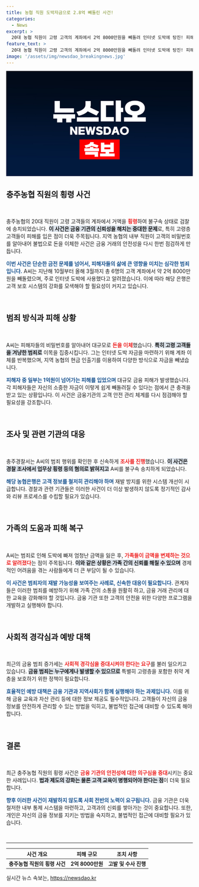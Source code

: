 ```yaml
---
title: 농협 직원 도박자금으로 2.8억 빼돌린 사건!
categories:
  - News
excerpt: >
  20대 농협 직원이 고령 고객의 계좌에서 2억 8000만원을 빼돌려 인터넷 도박에 탕진! 피해자들의 슬픈 사연과 범행 경위를 확인해보세요. 경찰은 그를 불구속 송치했습니다.
feature_text: >
  20대 농협 직원이 고령 고객의 계좌에서 2억 8000만원을 빼돌려 인터넷 도박에 탕진! 피해자들의 슬픈 사연과 범행 경위를 확인해보세요. 경찰은 그를 불구속 송치했습니다.
image: '/assets/img/newsdao_breakingnews.jpg'
---
```


<p><img src="/assets/img/newsdao_breakingnews.jpg" alt="pcversion 속보" /></p>

<h2 data-ke-size="size26">충주농협 직원의 횡령 사건</h2>

<p data-ke-size="size16">&nbsp;</p>  

<p>충주농협의 20대 직원이 고령 고객들의 계좌에서 거액을 <b><span style="color: #ee2323;">횡령</span></b>하여 불구속 상태로 검찰에 송치되었습니다. <b><span style="background-color: #21538527;">이 사건은 금융 기관의 신뢰성을 해치는 중대한 문제</span></b>로, 특히 고령층 고객들이 피해를 입은 점이 더욱 주목됩니다. 지역 농협의 내부 직원이 고객의 비밀번호를 알아내어 불법으로 돈을 이체한 사건은 금융 거래의 안전성을 다시 한번 점검하게 만듭니다. </p>

<p><b><span style="color: #1a5490;">이번 사건은 단순한 금전 문제를 넘어서, 피해자들의 삶에 큰 영향을 미치는 심각한 범죄입니다.</span></b> A씨는 지난해 10월부터 올해 3월까지 총 6명의 고객 계좌에서 약 2억 8000만 원을 빼돌렸으며, 주로 인터넷 도박에 사용했다고 알려졌습니다. 이에 따라 해당 은행은 고객 보호 시스템의 강화를 모색해야 할 필요성이 커지고 있습니다.</p>

<p data-ke-size="size16">&nbsp;</p>  

<h2 data-ke-size="size26">범죄 방식과 피해 상황</h2>

<p data-ke-size="size16">&nbsp;</p>  

<p>A씨는 피해자들의 비밀번호를 알아내어 대규모로 <b><span style="color: #ee2323;">돈을 이체</span></b>했습니다. <b><span style="background-color: #21538527;">특히 고령 고객들을 겨냥한 범죄로</span></b> 이목을 집중시킵니다. 그는 인터넷 도박 자금을 마련하기 위해 계좌 이체를 반복했으며, 지역 농협의 현금 인출기를 이용하여 다양한 방식으로 자금을 빼냈습니다. </p>

<p><b><span style="color: #1a5490;">피해자 중 일부는 1억원이 넘어가는 피해를 입었으며</span></b> 대규모 금융 피해가 발생했습니다. 각 피해자들은 자신의 소중한 자금이 이렇게 쉽게 빼돌려질 수 있다는 점에서 큰 충격을 받고 있는 상황입니다. 이 사건은 금융기관의 고객 안전 관리 체계를 다시 점검해야 할 필요성을 강조합니다.</p>

<p data-ke-size="size16">&nbsp;</p>  

<h2 data-ke-size="size26">조사 및 관련 기관의 대응</h2>

<p data-ke-size="size16">&nbsp;</p>  

<p>충주경찰서는 A씨의 범죄 행위를 확인한 후 신속하게 <b><span style="color: #ee2323;">조사를 진행</span></b>했습니다. <b><span style="background-color: #21538527;">이 사건은 경찰 조사에서 업무상 횡령 등의 혐의로 밝혀지고</span></b> A씨를 불구속 송치하게 되었습니다. </p>

<p><b><span style="color: #1a5490;">해당 농협은행은 고객 정보를 철저히 관리해야 하며</span></b> 재발 방지를 위한 시스템 개선이 시급합니다. 경찰과 관련 기관들은 이러한 사건이 더 이상 발생하지 않도록 정기적인 감사와 리뷰 프로세스를 수립할 필요가 있습니다.</p>

<p data-ke-size="size16">&nbsp;</p>  

<h2 data-ke-size="size26">가족의 도움과 피해 복구</h2>

<p data-ke-size="size16">&nbsp;</p>  

<p>A씨는 범죄로 인해 도박에 빠져 엄청난 금액을 잃은 후, <b><span style="color: #ee2323;">가족들이 금액을 변제하는 것으로 알려졌다</span></b>는 점이 주목됩니다. <b><span style="background-color: #21538527;">이와 같은 상황은 가족 간의 신뢰를 해칠 수 있으며</span></b> 경제적인 어려움을 겪는 사람들에게 더 큰 부담이 될 수 있습니다. </p>

<p><b><span style="color: #1a5490;">이 사건은 범죄자의 재발 가능성을 보여주는 사례로, 신속한 대응이 필요합니다.</span></b> 관계자들은 이러한 범죄를 예방하기 위해 가족 간의 소통을 원활히 하고, 금융 거래 관리에 대한 교육을 강화해야 할 것입니다. 금융 기관 또한 고객의 안전을 위한 다양한 프로그램을 개발하고 실행해야 합니다.</p>

<p data-ke-size="size16">&nbsp;</p>  

<h2 data-ke-size="size26">사회적 경각심과 예방 대책</h2>

<p data-ke-size="size16">&nbsp;</p>  

<p>최근의 금융 범죄 증가세는 <b><span style="color: #ee2323;">사회적 경각심을 증대시켜야 한다는 요구</span></b>를 불러 일으키고 있습니다. <b><span style="background-color: #21538527;">금융 범죄는 누구에게나 발생할 수 있으므로</span></b> 특별히 고령층을 포함한 취약 계층을 보호하기 위한 정책이 필요합니다. </p>

<p><b><span style="color: #1a5490;">효율적인 예방 대책은 금융 기관과 지역사회가 함께 실행해야 하는 과제입니다.</span></b> 이를 위해 금융 교육과 자산 관리 등에 대한 정보 제공도 필수적입니다. 고객들이 자신의 금융 정보를 안전하게 관리할 수 있는 방법을 익히고, 불법적인 접근에 대비할 수 있도록 해야 합니다.</p>

<p data-ke-size="size16">&nbsp;</p>  

<h2 data-ke-size="size26">결론</h2>

<p data-ke-size="size16">&nbsp;</p>  

<p>최근 충주농협 직원의 횡령 사건은 <b><span style="color: #ee2323;">금융 기관의 안전성에 대한 의구심을 증대</span></b>시키는 중요한 사례입니다. <b><span style="background-color: #21538527;">법과 제도의 강화는 물론 고객 교육이 병행되어야 한다는 점</span></b>이 더욱 필요합니다. </p>

<p><b><span style="color: #1a5490;">향후 이러한 사건이 재발하지 않도록 사회 전반의 노력이 요구됩니다.</span></b> 금융 기관은 더욱 철저한 내부 통제 시스템을 마련하고, 고객과의 신뢰를 쌓아가는 것이 중요합니다. 또한, 개인은 자신의 금융 정보를 지키는 방법을 숙지하고, 불법적인 접근에 대비할 필요가 있습니다.</p>

<p data-ke-size="size16">&nbsp;</p>  

<hr>  

<table style="width: 100%; border-collapse: collapse;">  
    <thead>  
        <tr>  
            <th style="text-align: center; height: 17px;"><b>사건 개요</b></th>  
            <th style="text-align: center; height: 17px;"><b>피해 규모</b></th>  
            <th style="text-align: center; height: 17px;"><b>조치 사항</b></th>  
        </tr>  
    </thead>  
    <tbody>  
        <tr>  
            <td style="text-align: center; height: 17px;"><b>충주농협 직원의 횡령 사건</b></td>  
            <td style="text-align: center; height: 17px;"><b>2억 8000만원</b></td>  
            <td style="text-align: center; height: 17px;"><b>고발 및 수사 진행</b></td>  
        </tr>  
    </tbody>  
</table>  
실시간 뉴스 속보는, <a href="https://newsdao.kr" rel="dofollow">https://newsdao.kr</a>


